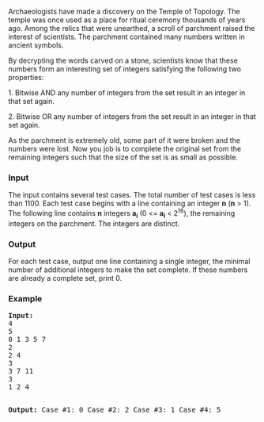 <p align="left">Archaeologists have made a discovery on the Temple of Topology. The temple was once used as a place for ritual ceremony thousands of years ago. Among the relics that were unearthed, a scroll of parchment raised the interest of scientists. The parchment contained many numbers written in ancient symbols.</p>
<p align="left">By decrypting the words carved on a stone, scientists know that these numbers form an interesting set of integers satisfying the following two properties:</p>
<p align="left">1. Bitwise AND any number of integers from the set result in an integer in that set again.</p>
<p align="left">2. Bitwise OR any number of integers from the set result in an integer in that set again.</p>
<p align="left">As the parchment is extremely old, some part of it were broken and the numbers were lost. Now you job is to complete the original set from the remaining integers such that the size of the set is as small as possible.</p>
<h3>Input</h3>
<p align="left">The input contains several test cases. The total number of test cases is less than 1100. Each test case begins with a line containing an integer <strong>n</strong> (<strong>n</strong> &gt; 1). The following line contains <strong>n</strong> integers <strong>a<sub>i</sub></strong> (0 &lt;= <strong>a<sub>i</sub></strong> &lt; 2<sup>16</sup>), the remaining integers on the parchment. The integers are distinct.</p>
<h3>Output</h3>
<p align="left">For each test case, output one line containing a single integer, the minimal number of additional integers to make the set complete. If these numbers are already a complete set, print 0.</p>
<h3>Example</h3>
<pre><strong>Input:</strong>
4
5
0 1 3 5 7
2
2 4
3
3 7 11
3
1 2 4

<strong>Output:</strong>
Case #1: 0
Case #2: 2
Case #3: 1
Case #4: 5
</pre>